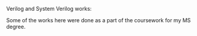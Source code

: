 Verilog and System Verilog works:

Some of the works here were done as a part of the coursework for my MS degree.

